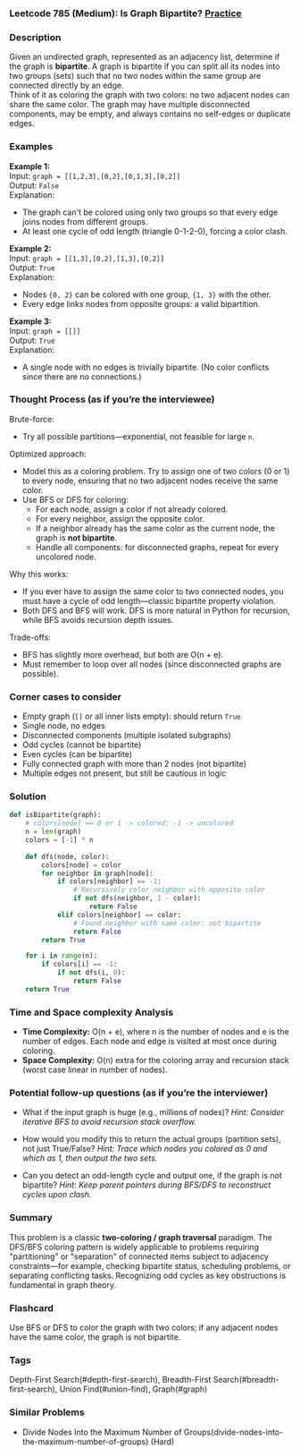 ### Leetcode 785 (Medium): Is Graph Bipartite? [Practice](https://leetcode.com/problems/is-graph-bipartite)

### Description  
Given an undirected graph, represented as an adjacency list, determine if the graph is **bipartite**. A graph is bipartite if you can split all its nodes into two groups (sets) such that no two nodes within the same group are connected directly by an edge.  
Think of it as coloring the graph with two colors: no two adjacent nodes can share the same color. The graph may have multiple disconnected components, may be empty, and always contains no self-edges or duplicate edges.

### Examples  

**Example 1:**  
Input: `graph = [[1,2,3],[0,2],[0,1,3],[0,2]]`  
Output: `False`  
Explanation:  
- The graph can't be colored using only two groups so that every edge joins nodes from different groups.  
- At least one cycle of odd length (triangle 0-1-2-0), forcing a color clash.

**Example 2:**  
Input: `graph = [[1,3],[0,2],[1,3],[0,2]]`  
Output: `True`  
Explanation:  
- Nodes `{0, 2}` can be colored with one group, `{1, 3}` with the other.  
- Every edge links nodes from opposite groups: a valid bipartition.

**Example 3:**  
Input: `graph = [[]]`  
Output: `True`  
Explanation:  
- A single node with no edges is trivially bipartite. (No color conflicts since there are no connections.)

### Thought Process (as if you’re the interviewee)  
Brute-force:  
- Try all possible partitions—exponential, not feasible for large `n`.

Optimized approach:  
- Model this as a coloring problem. Try to assign one of two colors (0 or 1) to every node, ensuring that no two adjacent nodes receive the same color.
- Use BFS or DFS for coloring:
  - For each node, assign a color if not already colored.
  - For every neighbor, assign the opposite color.
  - If a neighbor already has the same color as the current node, the graph is **not bipartite**.
  - Handle all components: for disconnected graphs, repeat for every uncolored node.

Why this works:  
- If you ever have to assign the same color to two connected nodes, you must have a cycle of odd length—classic bipartite property violation.
- Both DFS and BFS will work. DFS is more natural in Python for recursion, while BFS avoids recursion depth issues.

Trade-offs:  
- BFS has slightly more overhead, but both are O(n + e).
- Must remember to loop over all nodes (since disconnected graphs are possible).

### Corner cases to consider  
- Empty graph (`[]` or all inner lists empty): should return `True`
- Single node, no edges
- Disconnected components (multiple isolated subgraphs)
- Odd cycles (cannot be bipartite)
- Even cycles (can be bipartite)
- Fully connected graph with more than 2 nodes (not bipartite)
- Multiple edges not present, but still be cautious in logic

### Solution

```python
def isBipartite(graph):
    # colors[node] == 0 or 1 -> colored; -1 -> uncolored
    n = len(graph)
    colors = [-1] * n
    
    def dfs(node, color):
        colors[node] = color
        for neighbor in graph[node]:
            if colors[neighbor] == -1:
                # Recursively color neighbor with opposite color
                if not dfs(neighbor, 1 - color):
                    return False
            elif colors[neighbor] == color:
                # Found neighbor with same color: not bipartite
                return False
        return True

    for i in range(n):
        if colors[i] == -1:
            if not dfs(i, 0):
                return False
    return True
```

### Time and Space complexity Analysis  

- **Time Complexity:** O(n + e), where n is the number of nodes and e is the number of edges. Each node and edge is visited at most once during coloring.
- **Space Complexity:** O(n) extra for the coloring array and recursion stack (worst case linear in number of nodes).

### Potential follow-up questions (as if you’re the interviewer)  

- What if the input graph is huge (e.g., millions of nodes)?
  *Hint: Consider iterative BFS to avoid recursion stack overflow.*

- How would you modify this to return the actual groups (partition sets), not just True/False?
  *Hint: Trace which nodes you colored as 0 and which as 1, then output the two sets.*

- Can you detect an odd-length cycle and output one, if the graph is not bipartite?
  *Hint: Keep parent pointers during BFS/DFS to reconstruct cycles upon clash.*

### Summary
This problem is a classic **two-coloring / graph traversal** paradigm. The DFS/BFS coloring pattern is widely applicable to problems requiring "partitioning" or "separation" of connected items subject to adjacency constraints—for example, checking bipartite status, scheduling problems, or separating conflicting tasks. Recognizing odd cycles as key obstructions is fundamental in graph theory.


### Flashcard
Use BFS or DFS to color the graph with two colors; if any adjacent nodes have the same color, the graph is not bipartite.

### Tags
Depth-First Search(#depth-first-search), Breadth-First Search(#breadth-first-search), Union Find(#union-find), Graph(#graph)

### Similar Problems
- Divide Nodes Into the Maximum Number of Groups(divide-nodes-into-the-maximum-number-of-groups) (Hard)